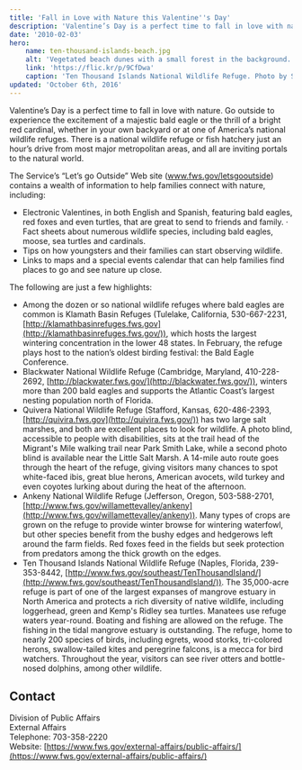 ```yaml
---
title: 'Fall in Love with Nature this Valentine''s Day'
description: 'Valentine’s Day is a perfect time to fall in love with nature.'
date: '2010-02-03'
hero:
    name: ten-thousand-islands-beach.jpg
    alt: 'Vegetated beach dunes with a small forest in the background.'
    link: 'https://flic.kr/p/9CfDwa'
    caption: 'Ten Thousand Islands National Wildlife Refuge. Photo by Steve Hillebrand, USFWS.'
updated: 'October 6th, 2016'
---
```


Valentine’s Day is a perfect time to fall in love with nature. Go outside to experience the excitement of a majestic bald eagle or the thrill of a bright red cardinal, whether in your own backyard or at one of America’s national wildlife refuges. There is a national wildlife refuge or fish hatchery just an hour’s drive from most major metropolitan areas, and all are inviting portals to the natural world.  

The Service’s “Let’s go Outside” Web site (www.fws.gov/letsgooutside) contains a wealth of information to help families connect with nature, including:

- Electronic Valentines, in both English and Spanish, featuring bald eagles, red foxes and even turtles, that are great to send to friends and family. · Fact sheets about numerous wildlife species, including bald eagles, moose, sea turtles and cardinals.
- Tips on how youngsters and their families can start observing wildlife.
- Links to maps and a special events calendar that can help families find places to go and see nature up close.

The following are just a few highlights:

- Among the dozen or so national wildlife refuges where bald eagles are common is Klamath Basin Refuges (Tulelake, California, 530-667-2231, [http://klamathbasinrefuges.fws.gov](http://klamathbasinrefuges.fws.gov/)), which hosts the largest wintering concentration in the lower 48 states. In February, the refuge plays host to the nation’s oldest birding festival: the Bald Eagle Conference.
- Blackwater National Wildlife Refuge (Cambridge, Maryland, 410-228-2692, [http://blackwater.fws.gov/](http://blackwater.fws.gov/)), winters more than 200 bald eagles and supports the Atlantic Coast’s largest nesting population north of Florida.
- Quivera National Wildlife Refuge (Stafford, Kansas, 620-486-2393, [http://quivira.fws.gov](http://quivira.fws.gov/)) has two large salt marshes, and both are excellent places to look for wildlife. A photo blind, accessible to people with disabilities, sits at the trail head of the Migrant's Mile walking trail near Park Smith Lake, while a second photo blind is available near the Little Salt Marsh. A 14-mile auto route goes through the heart of the refuge, giving visitors many chances to spot white-faced ibis, great blue herons, American avocets, wild turkey and even coyotes lurking about during the heat of the afternoon.
- Ankeny National Wildlife Refuge (Jefferson, Oregon, 503-588-2701, [http://www.fws.gov/willamettevalley/ankeny](http://www.fws.gov/willamettevalley/ankeny)). Many types of crops are grown on the refuge to provide winter browse for wintering waterfowl, but other species benefit from the bushy edges and hedgerows left around the farm fields. Red foxes feed in the fields but seek protection from predators among the thick growth on the edges.
- Ten Thousand Islands National Wildlife Refuge (Naples, Florida, 239-353-8442, [http://www.fws.gov/southeast/TenThousandIsland/](http://www.fws.gov/southeast/TenThousandIsland/)). The 35,000-acre refuge is part of one of the largest expanses of mangrove estuary in North America and protects a rich diversity of native wildlife, including loggerhead, green and Kemp's Ridley sea turtles. Manatees use refuge waters year-round. Boating and fishing are allowed on the refuge. The fishing in the tidal mangrove estuary is outstanding. The refuge, home to nearly 200 species of birds, including egrets, wood storks, tri-colored herons, swallow-tailed kites and peregrine falcons, is a mecca for bird watchers. Throughout the year, visitors can see river otters and bottle-nosed dolphins, among other wildlife.

## Contact

Division of Public Affairs  
External Affairs  
Telephone: 703-358-2220  
Website: [https://www.fws.gov/external-affairs/public-affairs/](https://www.fws.gov/external-affairs/public-affairs/)
